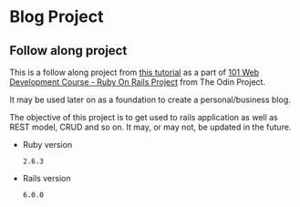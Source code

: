 # Blog Project

## Follow along project

This is a follow along project from [this tutorial](http://tutorials.jumpstartlab.com/projects/blogger.html) as
a part of [101 Web Development Course - Ruby On Rails Project](https://www.theodinproject.com/courses/web-development-101/lessons/ruby-on-rails?ref=lnav)
from The Odin Project.

It may be used later on as a foundation to create a personal/business blog.

The objective of this project is to get used to rails application as well as REST
model, CRUD and so on. It may, or may not, be updated in the future.

* Ruby version

      2.6.3
      
* Rails version

      6.0.0
